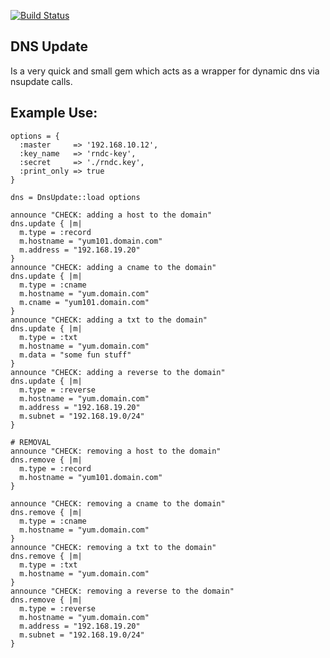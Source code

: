 [![Build Status](https://drone.io/github.com/gambol99/dns-update/status.png)](https://drone.io/github.com/gambol99/dns-update/latest)

DNS Update
-----------

Is a very quick and small gem which acts as a wrapper for dynamic dns via nsupdate calls.

Example Use:
-----------

    options = {
      :master     => '192.168.10.12',
      :key_name   => 'rndc-key',
      :secret     => './rndc.key',
      :print_only => true
    }

    dns = DnsUpdate::load options

    announce "CHECK: adding a host to the domain"
    dns.update { |m|
      m.type = :record
      m.hostname = "yum101.domain.com"
      m.address = "192.168.19.20"
    }
    announce "CHECK: adding a cname to the domain"
    dns.update { |m|
      m.type = :cname
      m.hostname = "yum.domain.com"
      m.cname = "yum101.domain.com"
    }
    announce "CHECK: adding a txt to the domain"
    dns.update { |m|
      m.type = :txt
      m.hostname = "yum.domain.com"
      m.data = "some fun stuff"
    }
    announce "CHECK: adding a reverse to the domain"
    dns.update { |m|
      m.type = :reverse
      m.hostname = "yum.domain.com"
      m.address = "192.168.19.20"
      m.subnet = "192.168.19.0/24"
    }

    # REMOVAL
    announce "CHECK: removing a host to the domain"
    dns.remove { |m|
      m.type = :record
      m.hostname = "yum101.domain.com"
    }

    announce "CHECK: removing a cname to the domain"
    dns.remove { |m|
      m.type = :cname
      m.hostname = "yum.domain.com"
    }
    announce "CHECK: removing a txt to the domain"
    dns.remove { |m|
      m.type = :txt
      m.hostname = "yum.domain.com"
    }
    announce "CHECK: removing a reverse to the domain"
    dns.remove { |m|
      m.type = :reverse
      m.hostname = "yum.domain.com"
      m.address = "192.168.19.20"
      m.subnet = "192.168.19.0/24"
    }

